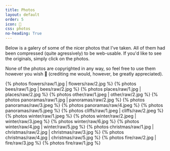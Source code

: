 ```yaml
---
title: Photos
layout: default
order: 5
icon: 
css: photos
no-heading: True
---
```


Below is a galery of some of the nicer photos that I've taken. All of them had been compressed (quite agressively) to be web-usable. If you'd like to see the originals, simply click on the photos.

None of the photos are copyrighted in any way, so feel free to use them however you wish 🙂 (crediting me would, however, be greatly appreciated).

{% photos flowers/raw/1.jpg | flowers/raw/2.jpg %}
{% photos bees/raw/1.jpg | bees/raw/2.jpg %}
{% photos places/raw/1.jpg | places/raw/2.jpg %}
{% photos other/raw/1.jpeg | other/raw/2.jpg %}
{% photos panoramas/raw/1.jpg | panoramas/raw/2.jpg %}
{% photos panoramas/raw/3.jpeg %}
{% photos panoramas/raw/4.jpeg %}
{% photos panoramas/raw/5.jpeg %}
{% photos cliffs/raw/1.jpeg | cliffs/raw/2.jpeg %}
{% photos winter/raw/1.jpeg %}
{% photos winter/raw/2.jpeg | winter/raw/3.jpeg %}
{% photos winter/raw/6.jpg %}
{% photos winter/raw/4.jpg | winter/raw/5.jpg %}
{% photos christmas/raw/1.jpg | christmas/raw/2.jpg | christmas/raw/3.jpg %}
{% photos christmas/raw/4.jpg | christmas/raw/5.jpg %}
{% photos fire/raw/2.jpg | fire/raw/3.jpg %}
{% photos fire/raw/1.jpg %}
